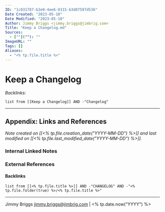 ```yaml
---
ID: "1c031787-b2e0-4ee6-8315-b3d87597d536"
Date Created: "2023-05-10"
Date Modified: "2023-05-10"
Author: Jimmy Briggs <jimmy.briggs@jimbrig.com>
Title: "Keep a Changelog.md"
Sources: 
  - [""](""): ""
ImageURL: ""
Tags: []
Aliases:
  - "<% tp.file.title %>"
---
```



# Keep a Changelog

*Backlinks:*

```dataview
list from [[Keep a Changelog]] AND -"Changelog"
```

***

## Appendix: Links and References

*Note created on [[<% tp.file.creation_date("YYYY-MM-DD") %>]] and last modified on [[<% tp.file.last_modified_date("YYYY-MM-DD") %>]].*

### Internal Linked Notes

### External References

#### Backlinks

```dataview
list from [[<% tp.file.title %>]] AND -"CHANGELOG" AND -"<% tp.file.folder(true) %>/<% tp.file.title %>"
```


***

Jimmy Briggs <jimmy.briggs@jimbrig.com> | <% tp.date.now("YYYY") %>